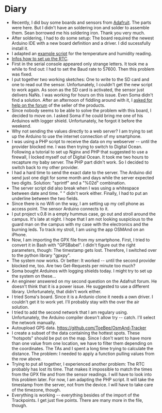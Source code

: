 # Diary

- Recently, I did buy some boards and sensors from [Adafruit](http://www.adafruit.com). The parts were here. But I didn't have an soldering iron and solder to assemble them. Sean borrowed me his soldering iron. Thank you very much. 
- After soldering, I had to do some setup: The board required the newest Arduino IDE with a new board definition and a driver. I did sucessfully install it. 
- I adapted an [example script](http://cactus.io/hookups/sensors/temperature-humidity/sht31/hookup-arduino-to-sensirion-sht31-temp-humidity-sensor) for the temperature and humidity reading.
- [Infos how to set up the RTC](https://bitbucket.org/orbitalair/arduino_rtc_pcf8563/downloads).
- First in the serial console appeared only strange letters. It took me a while to find out: I had to set the Baud rate to 57600. Then this problem was fixed. 
- I put together two working sketches: One to write to the SD card and one to read out the sensor. Unfortunately, I couldn't get the new script to work again. As soon as the SD card is activated, the sensor just delivers NaNs. I was working for hours on this issue. Even Soma didn't find a solution. After an afternoon of fiddling around with it, I [asked for help on the forum](https://forums.adafruit.com/viewtopic.php?f=22&t=101717) of the seller of the products. 
- Since nobody seems to be able to solve the problem with this board, I decided to move on. I asked Soma if he could bring me one of his Arduinos with logger shield. Unfortunately, he forgot it before the weekend. 
- Why not sending the values directly to a web server? I am trying to set up the Arduino to use the internet connection of my smartphone.
- I was using a PHP script to receive the data on my webserver -- until the provider blocked me. I was then trying to switch to Digital Ocean. Following a tutorial to set up Nginx and PHP that suggested to use a firewall, I locked myself out of Digital Ocean. It took me two hours to recapture my baby server. The PHP part didn't work. So I decided to switch back to my other provider. 
- I had a hard time to send the exact date to the server. The Arduino did send just one digit for some month and days while the server expected two digits. Solution: "sprintf" and a "%02d" combination. 
- The server script did also break when I was using a whitespace between date and time. "&nbsp;" didn't work either. Finally, I had to put an underline between the two fields.
- Since there is no Wifi on the way, I am setting up my cell phone as access point. The sensor Arduino connects to it. 
- I put project v.0.8 in a empty hummus case, go out and stroll around the campus. It's late at night. I hope that I am not looking suspicious to the guard man on the campus with my case with the electronics and the burning leds. To track my stroll, I am using the app OSMAnd on an iPhone. 
- Now, I am importing the GPX file from my smartphone. First, I tried to convert it in Bash with "GPSBabel". I didn't figure out the right parameters, though: The timestamp gets lost. Therefore, I switched over to the python library "gpxpy".
- The system now works. Or better: It worked -- until the second provider blocked me, too. Are two Get-Requests per minute too much? 
- Soma bought Arduinos with logging shields today. I might try to set up the system on these...
- An engineer answered on my second question on the Adafruit forum. He doesn't think that it is a power issue. He suggested to use a different library. Unfortunately, that didn't work either. 
- I tried Soma's board. Since it is a Ardunio clone it needs a own driver. I couldn't get it to work yet. I'll probably stay with the over the air solution. 
- I tried to add the second network that I am regulary using. Unfortunately, the Arduino compiler doesn't allow try -- catch. I'll select the network manually. 
- Autoupload GPS data. https://github.com/ToeBee/OsmAnd-Tracker
- I create a subset of the data containing the hottest spots. These "hotspots" should be put on the map. Since I don't want to have more than one value from one location, we have to filter them depending on the coordinates. The TAs and I spent a long time trying to calculate the distance. The problem: I needed to apply a function pulling values from the row above. 
- Trying to put all together, I experienced another problem: The RTC probably has lost its time. That makes it impossible to match the times from the GPX file and from the sensor readings. I will have to look into this problem later. For now, I am adapting the PHP script. It will take the timestamp from the server, not from the device. I will have to take care of the timezone, though.
- Everything is working -- everything besides of the import of the Trackpoints. I get just five points. There are many more in the file, though. 
 

